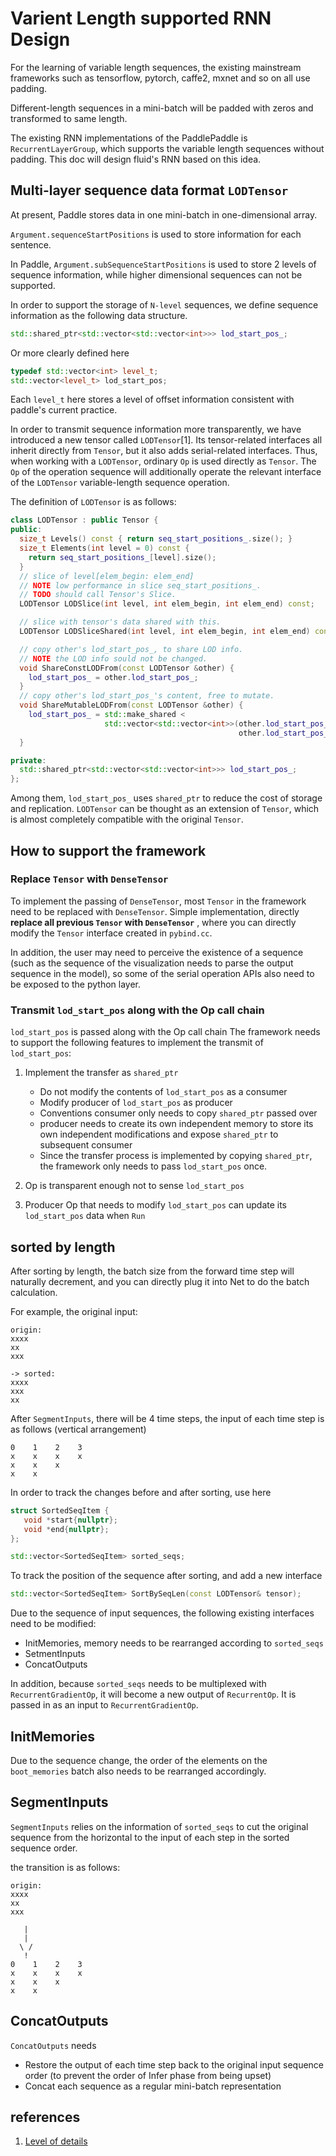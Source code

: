 # Varient Length supported RNN Design
For the learning of variable length sequences, the existing mainstream frameworks such as tensorflow, pytorch, caffe2, mxnet and so on all use padding.

Different-length sequences in a mini-batch will be padded with zeros and transformed to same length.

The existing RNN implementations of the PaddlePaddle is `RecurrentLayerGroup`,
which supports the variable length sequences without padding.
This doc will design fluid's RNN based on this idea.

## Multi-layer sequence data format `LODTensor`
At present, Paddle stores data in one mini-batch in one-dimensional array.

`Argument.sequenceStartPositions` is used to store information for each sentence.

In Paddle, `Argument.subSequenceStartPositions` is used to store 2 levels of sequence information, while higher dimensional sequences can not be supported.

In order to support the storage of `N-level` sequences, we define sequence information as the following data structure.


```c++
std::shared_ptr<std::vector<std::vector<int>>> lod_start_pos_;
```

Or more clearly defined here

```c++
typedef std::vector<int> level_t;
std::vector<level_t> lod_start_pos;
```
Each `level_t` here stores a level of offset information consistent with paddle's current practice.

In order to transmit sequence information more transparently, we have introduced a new tensor called `LODTensor`[1].
Its tensor-related interfaces all inherit directly from `Tensor`, but it also adds serial-related interfaces.
Thus, when working with a `LODTensor`, ordinary `Op` is used directly as `Tensor`.
The `Op` of the operation sequence will additionally operate the relevant interface of the `LODTensor` variable-length sequence operation.

The definition of `LODTensor` is as follows:


```c++
class LODTensor : public Tensor {
public:
  size_t Levels() const { return seq_start_positions_.size(); }
  size_t Elements(int level = 0) const {
    return seq_start_positions_[level].size();
  }
  // slice of level[elem_begin: elem_end]
  // NOTE low performance in slice seq_start_positions_.
  // TODO should call Tensor's Slice.
  LODTensor LODSlice(int level, int elem_begin, int elem_end) const;

  // slice with tensor's data shared with this.
  LODTensor LODSliceShared(int level, int elem_begin, int elem_end) const;

  // copy other's lod_start_pos_, to share LOD info.
  // NOTE the LOD info sould not be changed.
  void ShareConstLODFrom(const LODTensor &other) {
    lod_start_pos_ = other.lod_start_pos_;
  }
  // copy other's lod_start_pos_'s content, free to mutate.
  void ShareMutableLODFrom(const LODTensor &other) {
    lod_start_pos_ = std::make_shared <
                     std::vector<std::vector<int>>(other.lod_start_pos_.begin(),
                                                   other.lod_start_pos_.end());
  }

private:
  std::shared_ptr<std::vector<std::vector<int>>> lod_start_pos_;
};
```
Among them, `lod_start_pos_` uses `shared_ptr` to reduce the cost of storage and replication.
`LODTensor` can be thought as an extension of `Tensor`, which is almost completely compatible with the original `Tensor`.

## How to support the framework
### Replace `Tensor` with `DenseTensor`
To implement the passing of `DenseTensor`, most `Tensor` in the framework need to be replaced with `DenseTensor`.
Simple implementation, directly **replace all previous `Tensor` with `DenseTensor`** , where you can directly modify the `Tensor` interface created in `pybind.cc`.

In addition, the user may need to perceive the existence of a sequence (such as the sequence of the visualization needs to parse the output sequence in the model), so some of the serial operation APIs also need to be exposed to the python layer.

### Transmit `lod_start_pos` along with the Op call chain
`lod_start_pos` is passed along with the Op call chain
The framework needs to support the following features to implement the transmit of `lod_start_pos`:

1. Implement the transfer as `shared_ptr`
    - Do not modify the contents of `lod_start_pos` as a consumer
    - Modify producer of `lod_start_pos` as producer
    - Conventions consumer only needs to copy `shared_ptr` passed over
    - producer needs to create its own independent memory to store its own independent modifications and expose `shared_ptr` to subsequent consumer
    - Since the transfer process is implemented by copying `shared_ptr`, the framework only needs to pass `lod_start_pos` once.

2. Op is transparent enough not to sense `lod_start_pos`
3. Producer Op that needs to modify `lod_start_pos` can update its `lod_start_pos` data when `Run`

## sorted by length
After sorting by length, the batch size from the forward time step will naturally decrement, and you can directly plug it into Net to do the batch calculation.

For example, the original input:

```
origin:
xxxx
xx
xxx

-> sorted:
xxxx
xxx
xx
```

After `SegmentInputs`, there will be 4 time steps, the input of each time step is as follows (vertical arrangement)

```
0    1    2    3
x    x    x    x
x    x    x
x    x
```

In order to track the changes before and after sorting, use here

```c++
struct SortedSeqItem {
   void *start{nullptr};
   void *end{nullptr};
};

std::vector<SortedSeqItem> sorted_seqs;
```
To track the position of the sequence after sorting, and add a new interface

```c++
std::vector<SortedSeqItem> SortBySeqLen(const LODTensor& tensor);
```
Due to the sequence of input sequences, the following existing interfaces need to be modified:

- InitMemories, memory needs to be rearranged according to `sorted_seqs`
- SetmentInputs
- ConcatOutputs

In addition, because `sorted_seqs` needs to be multiplexed with `RecurrentGradientOp`, it will become a new output of `RecurrentOp`.
It is passed in as an input to `RecurrentGradientOp`.

## InitMemories
Due to the sequence change, the order of the elements on the `boot_memories` batch also needs to be rearranged accordingly.

## SegmentInputs

`SegmentInputs` relies on the information of `sorted_seqs` to cut the original sequence from the horizontal to the input of each step in the sorted sequence order.

the transition is as follows:
```
origin:
xxxx
xx
xxx

   |
   |
  \ /
   !
0    1    2    3
x    x    x    x
x    x    x
x    x
```
## ConcatOutputs
`ConcatOutputs` needs

- Restore the output of each time step back to the original input sequence order (to prevent the order of Infer phase from being upset)
- Concat each sequence as a regular mini-batch representation

## references
1. [Level of details](https://en.wikipedia.org/wiki/Level_of_detail)
